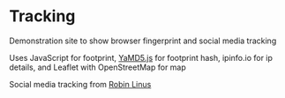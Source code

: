 # Tracking
Demonstration site to show browser fingerprint and social media tracking

Uses JavaScript for footprint, [YaMD5.js](https://github.com/gorhill/yamd5.js) for footprint hash, ipinfo.io for ip details, and Leaflet with OpenStreetMap for map

Social media tracking from [Robin Linus](https://robinlinus.github.io/socialmedia-leak/)
